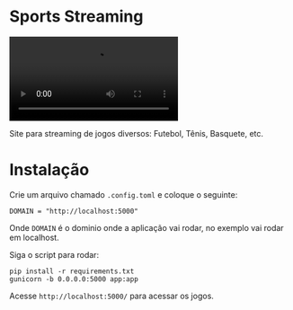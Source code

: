 # Sports Streaming

![](https://github.com/riguima/sports-streaming/blob/master/assets/presentation.mp4)

Site para streaming de jogos diversos: Futebol, Tênis, Basquete, etc.

# Instalação

Crie um arquivo chamado `.config.toml` e coloque o seguinte:

```
DOMAIN = "http://localhost:5000"
```

Onde `DOMAIN` é o dominio onde a aplicação vai rodar, no exemplo vai rodar em localhost.

Siga o script para rodar:

```
pip install -r requirements.txt
gunicorn -b 0.0.0.0:5000 app:app
```

Acesse `http://localhost:5000/` para acessar os jogos.
